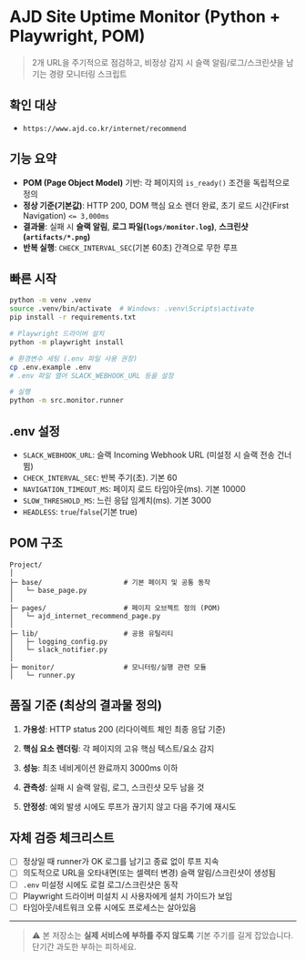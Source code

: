 # AJD Site Uptime Monitor (Python + Playwright, POM)

> 2개 URL을 주기적으로 점검하고, 비정상 감지 시 슬랙 알림/로그/스크린샷을 남기는 경량 모니터링 스크립트

## 확인 대상
- `https://www.ajd.co.kr/internet/recommend`

## 기능 요약
- **POM (Page Object Model)** 기반: 각 페이지의 `is_ready()` 조건을 독립적으로 정의
- **정상 기준(기본값)**: HTTP 200, DOM 핵심 요소 렌더 완료, 초기 로드 시간(First Navigation) `<= 3,000ms`
- **결과물**: 실패 시 **슬랙 알림**, **로그 파일(`logs/monitor.log`)**, **스크린샷(`artifacts/*.png`)**
- **반복 실행**: `CHECK_INTERVAL_SEC`(기본 60초) 간격으로 무한 루프

## 빠른 시작

```bash
python -m venv .venv
source .venv/bin/activate  # Windows: .venv\Scripts\activate
pip install -r requirements.txt

# Playwright 드라이버 설치
python -m playwright install

# 환경변수 세팅 (.env 파일 사용 권장)
cp .env.example .env
# .env 파일 열어 SLACK_WEBHOOK_URL 등을 설정

# 실행
python -m src.monitor.runner
```

## .env 설정
- `SLACK_WEBHOOK_URL`: 슬랙 Incoming Webhook URL (미설정 시 슬랙 전송 건너뜀)
- `CHECK_INTERVAL_SEC`: 반복 주기(초). 기본 60
- `NAVIGATION_TIMEOUT_MS`: 페이지 로드 타임아웃(ms). 기본 10000
- `SLOW_THRESHOLD_MS`: 느린 응답 임계치(ms). 기본 3000
- `HEADLESS`: `true`/`false`(기본 true)

## POM 구조
```
Project/
│
├─ base/                    # 기본 페이지 및 공통 동작
│   └─ base_page.py
│
├─ pages/                   # 페이지 오브젝트 정의 (POM)
│   └─ ajd_internet_recommend_page.py
│
├─ lib/                     # 공용 유틸리티
│   ├─ logging_config.py
│   └─ slack_notifier.py
│
├─ monitor/                 # 모니터링/실행 관련 모듈
│   └─ runner.py
```

## 품질 기준 (최상의 결과물 정의)
1) **가용성**: HTTP status 200 (리다이렉트 체인 최종 응답 기준)

2) **핵심 요소 렌더링**: 각 페이지의 고유 핵심 텍스트/요소 감지

3) **성능**: 최초 네비게이션 완료까지 3000ms 이하

4) **관측성**: 실패 시 슬랙 알림, 로그, 스크린샷 모두 남을 것

5) **안정성**: 예외 발생 시에도 루프가 끊기지 않고 다음 주기에 재시도

## 자체 검증 체크리스트
- [ ] 정상일 때 runner가 OK 로그를 남기고 종료 없이 루프 지속
- [ ] 의도적으로 URL을 오타내면(또는 셀렉터 변경) 슬랙 알림/스크린샷이 생성됨
- [ ] `.env` 미설정 시에도 로컬 로그/스크린샷은 동작
- [ ] Playwright 드라이버 미설치 시 사용자에게 설치 가이드가 보임
- [ ] 타임아웃/네트워크 오류 시에도 프로세스는 살아있음

---

> ⚠️ 본 저장소는 **실제 서비스에 부하를 주지 않도록** 기본 주기를 길게 잡았습니다. 단기간 과도한 부하는 피하세요.

